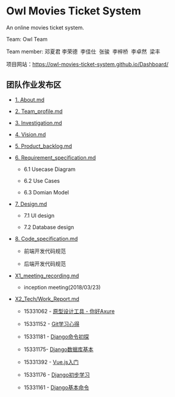 # Owl Movies Ticket System

An online movies ticket system.

Team: Owl Team

Team member: 邓夏君  李荣德  李佳仕  张骏  李梓桥  李卓然  梁丰

项目网站：https://owl-movies-ticket-system.github.io/Dashboard/

## 团队作业发布区
- [1. About.md](01_About.md)

- [2. Team_profile.md](02_Team_profile.md)

- [3. Investigation.md](03_Investigation.md)

- [4. Vision.md](04_Vision.md)

- [5. Product_backlog.md](05_Product_backlog.md)

- [6. Requirement_specification.md](06_Requirement_specification.md)

  - 6.1 Usecase Diagram

  - 6.2 Use Cases
  
  - 6.3 Domian Model

- [7. Design.md](07_Design.md)

  - 7.1 UI design
  
  - 7.2 Database design

- [8. Code_specification.md](08_Code_specification.md)

  - 前端开发代码规范

  - 后端开发代码规范

- [X1_meeting_recording.md](X1_meeting_recording.md)

  - inception meeting(2018/03/23)
  
- [X2_Tech/Work_Report.md](X2_Tech_Work_Report.md)

  - 15331062 - [原型设计工具 - 你好Axure](https://summer06.github.io/2018/04/15/Axure_basic/)

  - 15331152 - [Git学习心得](https://shimo.im/docs/JOAZgvqyK3UwGylM/)

  - 15331181 - [Django命令初探](https://shimo.im/docs/DmRw9G1F0rkDaEa3/)

  - 15331175- [Django数据库基本](https://shimo.im/docs/3uPetSpH37Mf19ae/)

  - 15331392 - [Vue.js入门](https://zack1005.github.io/2018/04/15/2018-4-13-Vue-js-Part1/)

  - 15331176 - [Django初步学习](https://shimo.im/docs/RozrJrxVBT4Iz7fm/)

  - 15331161 - [Django基本命令](https://shimo.im/docs/hVYJ7mhuqjgvJzKB/)
